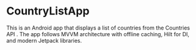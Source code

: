 # CountryListApp
This is an Android app that displays a list of countries from the Countries API .  The app follows MVVM architecture with offline caching, Hilt for DI, and modern Jetpack libraries.
